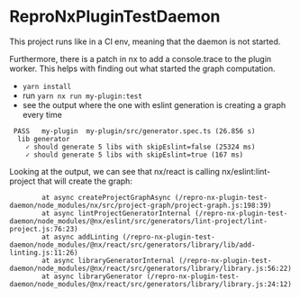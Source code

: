 # ReproNxPluginTestDaemon

This project runs like in a CI env, meaning that the daemon is not started.

Furthermore, there is a patch in nx to add a console.trace to the plugin worker. This helps with finding out what started the graph computation.

- `yarn install`
- run `yarn nx run my-plugin:test`
- see the output where the one with eslint generation is creating a graph every time


```
 PASS   my-plugin  my-plugin/src/generator.spec.ts (26.856 s)
  lib generator
    ✓ should generate 5 libs with skipEslint=false (25324 ms)
    ✓ should generate 5 libs with skipEslint=true (167 ms)
```

Looking at the output, we can see that nx/react is calling nx/eslint:lint-project that will create the graph:

```
        at async createProjectGraphAsync (/repro-nx-plugin-test-daemon/node_modules/nx/src/project-graph/project-graph.js:198:39)
        at async lintProjectGeneratorInternal (/repro-nx-plugin-test-daemon/node_modules/@nx/eslint/src/generators/lint-project/lint-project.js:76:23)
        at async addLinting (/repro-nx-plugin-test-daemon/node_modules/@nx/react/src/generators/library/lib/add-linting.js:11:26)
        at async libraryGeneratorInternal (/repro-nx-plugin-test-daemon/node_modules/@nx/react/src/generators/library/library.js:56:22)
        at async libraryGenerator (/repro-nx-plugin-test-daemon/node_modules/@nx/react/src/generators/library/library.js:24:12)

```
